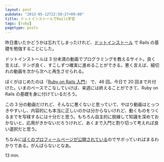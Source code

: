 ```yaml
---
layout: post
pubdate: "2013-05-12T22:50:27+09:00"
title: ドットインストールでRails学習
tags: [ruby]
pagetype: posts
---
```

昨日書いたかどうかは忘れてしまったけれど、[ドットインストール][dotinstall] で Rails の基礎を勉強することにした。

ドットインストールは 3 分未満の動画でプログラミングを教えるサイト。良く言えば、テンポ良く、すこしずつ確実に進めることができる。悪く言えば、細切れの動画を次から次へと再生させられる。

ぼくがはじめたのは『[Ruby on Rails 入門][basic-rails]』 で、46 回。今日で 20 回まで片付けた。いまのペースでこなしていけば、来週には終えることができて、Ruby on Rails の基礎を身に付けているだろう。

この 3 分の動画だけれど、そんなに悪くないと思っていて、やはり動画はとっつきやすいし、内容的にも本当に正しいのかは分からないけれど、動くものをつくるまでを写経するには十分だと思う。もちろん自主的に脱線して知識を深めておかないと、応用がきかないだろうけれど、あくまで入門と割り切って考えれば良い選択だと思う。

ちなみに[ぼくのプロフィールページが公開されている][profile]のでサボっていればまるわかりである。がんばらないとなあ。

13 min.

[dotinstall]: http://dotinstall.com/
[profile]: http://dotinstall.com/users/bouzuya
[basic-rails]: http://dotinstall.com/lessons/basic_rails


